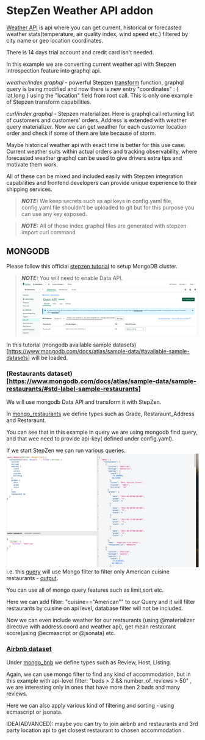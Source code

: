 

# StepZen Weather API addon 

[Weather API](https://www.weatherapi.com/) is api where you can get current, historical or  forecasted weather stats(temperature, air quality index, wind speed etc.) filtered by city name or geo location coordinates.

There is 14 days trial account and credit card isn't needed.

In this example we are converting current weather api with Stepzen introspection feature into graphql api.

*weather/index.graphql* - powerful Stepzen [transform](https://www.ibm.com/docs/en/api-connect/ace/1.x?topic=types-input-transform) function, graphql query is being modified and now there is new entry "coordinates" : { lat,long } using the "location" field from root call.
This is only one example of Stepzen transform capabilities.


*curl/index.graphql* - Stepzen materializer.
Here  is graphql call returning list of customers and customers' orders.
Address is extended with weather query materializer.
Now we can get weather for each customer location order and check if some of them are late because of storm.

Maybe historical weather api with exact time is better for this use case.
Current weather suits within actual orders and tracking observability,
where forecasted weather graphql can be used to give drivers extra tips and motivate them work.

All of these can be mixed and included easily with Stepzen integration capabilities and frontend developers can provide unique experience to their shipping services.

> **_NOTE:_** We keep secrets such as api keys in config.yaml file, config.yaml file shouldn't be uploaded to git but for this purpose you can use any key exposed.


> **_NOTE:_**  All of those index.graphql files are generated with stepzen import curl command


## MONGODB

Please follow this official [stepzen tutorial](https://github.com/stepzen-dev/examples/tree/main/with-mongodb-atlas#set-up-mongodb) to setup MongoDB cluster.

> **_NOTE:_**  You will need to enable Data API.![alt text](image.png)

In this tutorial (mongodb available sample datasets)[https://www.mongodb.com/docs/atlas/sample-data/#available-sample-datasets] will be loaded.

### (Restaurants dataset)[https://www.mongodb.com/docs/atlas/sample-data/sample-restaurants/#std-label-sample-restaurants]


We will use mongodb Data API and transform it with StepZen.

In [mongo_restaurants](./mongo_restaurants/index.graphql) we define types such as Grade, Restaraunt_Address and Restaraunt.

You can see that in this example in query we are using mongodb find query, and that wee need to provide api-key( defined under config.yaml).


If we start StepZen we can run various queries.
![Restaurant query](image-1.png)
i.e. this [query](./mongo_restaurants/query-Americans.txt) will use Mongo filter to filter only American cuisine restaurants - [output](./mongo_restaurants/query-Americans.json).

You can use all of mongo query features such as limit,sort etc.

Here we can add filter: "cuisine==\"American\"" to our Query and it will filter restaurants by cuisine on api level, database filter will not be included.

Now we can even include weather for our restaurants (using @materializer directive with address.coord and weather api), get mean restaurant score(using @ecmascript or @jsonata) etc.


### [Airbnb dataset](https://www.mongodb.com/docs/atlas/sample-data/sample-airbnb/#std-label-sample-airbnb)

Under [mongo_bnb](./mongo_bnb/sample_mongo.graphql) we define types such as Review, Host, Listing.

Again, we can use mongo filter to find any kind of accommodation, but in this example with api-level filter: "beds > 2 && number_of_reviews > 50" , we are interesting only in ones that have more then 2 bads and many reviews.

Here we can also apply various kind of filtering and sorting - using ecmascript or jsonata.

IDEA(ADVANCED): maybe you can try to join airbnb and restaurants and 3rd party location api to get closest restaurant to chosen accommodation . 






